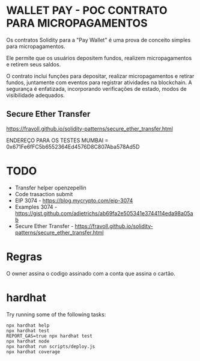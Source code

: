 # WALLET PAY - POC CONTRATO PARA MICROPAGAMENTOS

Os contratos Solidity para a "Pay Wallet" é uma prova de conceito simples para micropagamentos.

Ele permite que os usuários depositem fundos, realizem micropagamentos e retirem seus saldos.

O contrato inclui funções para depositar, realizar micropagamentos e retirar fundos, juntamente com eventos para registrar atividades na blockchain. A segurança é enfatizada, incorporando verificações de estado, modos de visibilidade adequados. 



## Secure Ether Transfer
<https://fravoll.github.io/solidity-patterns/secure_ether_transfer.html>

ENDEREÇO PARA OS TESTES MUMBAI = 0x671Fe6fFC5b6552364Ed4576D8C807Aba578Ad5D

# TODO

- Transfer helper openzepellin
- Code trasaction submit
- EIP 3074 - <https://blog.mycrypto.com/eip-3074>
- Examples 3074 - <https://gist.github.com/adietrichs/ab69fa2e505341e3744114eda98a05ab>
- Secure Ether Transfer - <https://fravoll.github.io/solidity-patterns/secure_ether_transfer.html>

# Regras

O owner assina o codigo assinado  com a conta que assina o cartão.

# hardhat

Try running some of the following tasks:

```shell
npx hardhat help
npx hardhat test
REPORT_GAS=true npx hardhat test
npx hardhat node
npx hardhat run scripts/deploy.js
npx hardhat coverage
```
